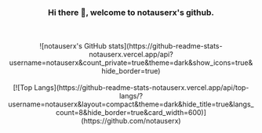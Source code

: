 <div align="center">
  <h3>Hi there 👋, welcome to notauserx's github. </h3>

  <br />
  <br />
  ![notauserx's GitHub stats](https://github-readme-stats-notauserx.vercel.app/api?username=notauserx&count_private=true&theme=dark&show_icons=true&hide_border=true)
  </br>
  </br>
  [![Top Langs](https://github-readme-stats-notauserx.vercel.app/api/top-langs/?username=notauserx&layout=compact&theme=dark&hide_title=true&langs_count=8&hide_border=true&card_width=600)](https://github.com/notauserx)
  
</div>
<!--
**notauserx/notauserx** is a ✨ _special_ ✨ repository because its `README.md` (this file) appears on your GitHub profile.

Here are some ideas to get you started:

- 🔭 I’m currently working on ...
- 🌱 I’m currently learning ...
- 👯 I’m looking to collaborate on ...
- 🤔 I’m looking for help with ...
- 💬 Ask me about ...
- 📫 How to reach me: ...
- 😄 Pronouns: ...
- ⚡ Fun fact: ...
-->
